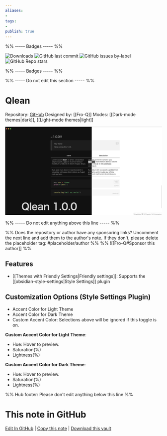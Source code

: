```yaml
---
aliases:
- 
tags: 
- 
publish: true
---
```


%% ----- Badges ----- %%

![Downloads](https://img.shields.io/badge/downloads-4459-573E7A?style=for-the-badge&logo=)
![GitHub last commit](https://img.shields.io/github/last-commit/Fro-Q/Qlean?color=573E7A&label=last%20update&logo=github&style=for-the-badge)
![GitHub issues by-label](https://img.shields.io/github/issues/Fro-Q/Qlean/help%20wanted?color=573E7A&logo=github&style=for-the-badge) 
![GitHub Repo stars](https://img.shields.io/github/stars/Fro-Q/Qlean?color=573E7A&logo=github&style=for-the-badge)

%% ----- Badges ----- %%

%% ----- Do not edit this section ----- %%

# Qlean

Repository: [GitHub](https://github.com/Fro-Q/Qlean)
Designed by: [[Fro-Q]]
Modes: [[Dark-mode themes|dark]], [[Light-mode themes|light]]



![screenshot](https://github.com/Fro-Q/Qlean/raw/HEAD/assets/Qlean.png)

%% ----- Do not edit anything above this line ----- %% 

%% Does the repository or author have any sponsoring links? Uncomment the next line and add them to the author's note. If they don't, please delete the placeholder tag: #placeholder/author %%
%% ![[Fro-Q#Sponsor this author]] %%


## Features

- [[Themes with Friendly Settings|Friendly settings]]: Supports the [[obsidian-style-settings|Style Settings]] plugin

## Customization Options (Style Settings Plugin) 
- Accent Color for Light Theme
- Accent Color for Dark Theme
- Custom Accent Color: Selections above will be ignored if this toggle is on.

**Custom Accent Color for Light Theme**: 
- Hue: Hover to preview.
- Saturation(%)
- Lightness(%)

**Custom Accent Color for Dark Theme**: 
- Hue: Hover to preview.
- Saturation(%)
- Lightness(%)


%% Hub footer: Please don't edit anything below this line %%

# This note in GitHub

<span class="git-footer">[Edit In GitHub](https://github.dev/obsidian-community/obsidian-hub/blob/main/02%20-%20Community%20Expansions/02.05%20All%20Community%20Expansions/Themes/Qlean.md "git-hub-edit-note") | [Copy this note](https://raw.githubusercontent.com/obsidian-community/obsidian-hub/main/02%20-%20Community%20Expansions/02.05%20All%20Community%20Expansions/Themes/Qlean.md "git-hub-copy-note") | [Download this vault](https://github.com/obsidian-community/obsidian-hub/archive/refs/heads/main.zip "git-hub-download-vault") </span>
